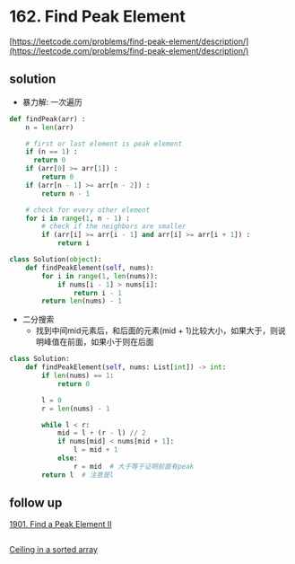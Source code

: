 # 162. Find Peak Element

[https://leetcode.com/problems/find-peak-element/description/](https://leetcode.com/problems/find-peak-element/description/)

## solution

- 暴力解: 一次遍历

```python
def findPeak(arr) :
    n = len(arr)

    # first or last element is peak element
    if (n == 1) :
      return 0
    if (arr[0] >= arr[1]) :
        return 0
    if (arr[n - 1] >= arr[n - 2]) :
        return n - 1

    # check for every other element
    for i in range(1, n - 1) :
        # check if the neighbors are smaller
        if (arr[i] >= arr[i - 1] and arr[i] >= arr[i + 1]) :
            return i
```

```python
class Solution(object):
    def findPeakElement(self, nums):
        for i in range(1, len(nums)):
            if nums[i - 1] > nums[i]:
                return i - 1
        return len(nums) - 1
```

- 二分搜索
  - 找到中间mid元素后，和后面的元素(mid + 1)比较大小，如果大于，则说明峰值在前面，如果小于则在后面

```python
class Solution:
    def findPeakElement(self, nums: List[int]) -> int:
        if len(nums) == 1:
            return 0

        l = 0
        r = len(nums) - 1

        while l < r:
            mid = l + (r - l) // 2
            if nums[mid] < nums[mid + 1]:
                l = mid + 1
            else:
                r = mid  # 大于等于证明前面有peak
        return l  # 注意是l
```

## follow up

[1901. Find a Peak Element II](https://leetcode.com/problems/find-a-peak-element-ii/description/)

```python

```

[Ceiling in a sorted array](https://www.geeksforgeeks.org/ceiling-in-a-sorted-array/)

```python

```
